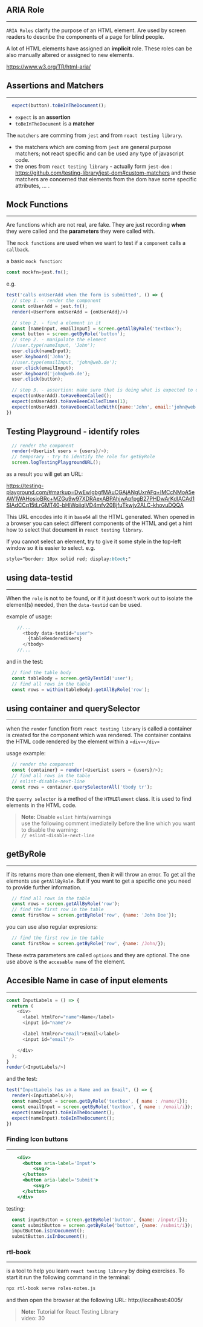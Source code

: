 ## ARIA Role
---

`ARIA Roles` clarify the purpose of an HTML element. Are used by screen readers to describe the components of a page for blind people.

A lot of HTML elements have assigned an **implicit** role. These roles can be also manually altered or assigned to new elements.

https://www.w3.org/TR/html-aria/


## Assertions and Matchers
---

```js
  expect(button).toBeInTheDocument();
```

- `expect` is an **assertion**
- `toBeInTheDocument` is a **matcher**

The `matchers` are comming from `jest` and from `react testing library`.

- the matchers which are coming from `jest` are general purpose matchers; not react specific and can be used any type of javascript code.
- the ones from `react testing library` - actually form `jest-dom` : 
https://github.com/testing-library/jest-dom#custom-matchers and these matchers are concerned that elements from the dom have some specific attributes, ... .

## Mock Functions
---
Are functions which are not real, are fake. They are just recording **when** they were called and the **parameters** they were called with.

The `mock functions` are used when we want to test if a `component` calls a `callback`.

a basic `mock function`:
```js
const mockfn=jest.fn();
```

e.g.

```js
test('calls onUserAdd when the form is submitted', () => {
  // step 1. - render the component
  const onUserAdd = jest.fn();
  render(<UserForm onUserAdd = {onUserAdd}/>)

  // step 2. - find a element in it
  const [nameInput, emailInput] = screen.getAllByRole('textbox');
  const button = screen.getByRole('button');
  // step 2. - manipulate the element
  //user.type(nameInput, 'John');
  user.click(nameInput);
  user.keyboard('John');
  //user.type(emailInput, 'john@web.de');
  user.click(emailInput);
  user.keyboard('john@web.de');
  user.click(button);

  // step 3. - assertion: make sure that is doing what is expected to do
  expect(onUserAdd).toHaveBeenCalled();
  expect(onUserAdd).toHaveBeenCalledTimes(1);
  expect(onUserAdd).toHaveBeenCalledWith({name:'John', email:'john@web.de'});
})
```


## Testing Playground - identify **roles**

```js
  // render the component
  render(<UserList users = {users}/>);
  // temporary - try to identify the role for getByRole
  screen.logTestingPlaygroundURL();
```

as a result you will get an URL:

https://testing-playground.com/#markup=DwEwlgbgfMAuCGAjANgUxrAFq+IMCcNMoA5eAW1WAHosioBRc+MZGu9w97XDRAexABPAhjwApfpgB27PHDwArKdIACAd1SIAdCCq15tLrGMT40-bHlWoiiqlVD4mfv20BjfuTkwjv2ALC-khovuDQQA

This URL encodes into it in `base64` all the HTML generated. When opened in a browser you can select different components of the HTML and get a hint how to select that document in `react testing library`. 

If you cannot select an element, try to give it some style in the top-left window so it is easier to select.
e.g. 
```css
style="border: 10px solid red; display:block;"
```

## using **data-testid**
---
When the `role` is not to be found, or if it just doesn't work out to isolate the element(s) needed, then the `data-testid` can be used.

example of usage:
```js
    //...
      <tbody data-testid="user">
        {tableRenderedUsers}
      </tbody>
    //...

```
and in the test:
```js
  // find the table body
  const tableBody = screen.getByTestId('user');
  // find all rows in the table
  const rows = within(tableBody).getAllByRole('row');
```

## using **container** and **querySelector**
---

when the `render` function from `react testing library` is called a container is created for the component which was rendered. The container contains the HTML code rendered by the element within a `<div></div>`

usage example:

```js
  // render the component
  const {container} = render(<UserList users = {users}/>);
  // find all rows in the table
  // eslint-disable-next-line
  const rows = container.querySelectorAll('tbody tr');
```
the `querry selector` is a method of the `HTMLElement` class. It is used to find elements in the HTML code.

> **Note:** Disable `eslint` hints/warnings <br>
> use the following comment imediatelly before the line which you want to disable the warning: <br>
> `// eslint-disable-next-line`

## getByRole
---

If its returns more than one element, then it will throw an error. To get all the elements use `getAllByRole`. But if you want to get a specific one you need to provide further information. 

```js
  // find all rows in the table
  const rows = screen.getAllByRole('row');
  // find the first row in the table
  const firstRow = screen.getByRole('row', {name: 'John Doe'});
```

you can use also regular expresions: 

```js
  // find the first row in the table
  const firstRow = screen.getByRole('row', {name: /John/});
```

These extra parameters are called `options` and they are optional. The one use above is the `accesable name` of the element.

## Accesible Name in case of **input** elements
---

```js
const InputLabels = () => {
  return (
    <div>
      <label htmlFor="name">Name</label>
      <input id="name"/>

      <label htmlFor="email">Email</label>
      <input id="email"/>

    </div>
  );
}
render(<InputLabels/>)
```
and the test:
```js
test("InputLabels has an a Name and an Email", () => {
  render(<InputLabels/>);
  const nameInput = screen.getByRole('textbox', { name : /name/i});
  const emailInput = screen.getByRole('textbox', { name : /email/i});
  expect(nameInput).toBeInTheDocument();
  expect(nameInput).toBeInTheDocument();
})
```

### Finding **Icon buttons**
---

```jsx
    <div>
      <button aria-label='Input'>
          <svg/>
      </button>
      <button aria-label='Submit'>
          <svg/>
      </button>
    </div>
```

testing:

```js
  const inputButton = screen.getByRole('button', {name: /input/i});
  const submitButton = screen.getByRole('button', {name: /submit/i});
  inputButton.isInDocument();
  submitButton.isInDocument();
```


### rtl-book
---

is a tool to help you learn `react testing library` by doing exercises.
To start it run the following command in the terminal:
```bash
npx rtl-book serve roles-notes.js
```
and then open the browser at the following URL:
http://localhost:4005/



> **Note:** Tutorial for React Testing Library<br>
> video: 30